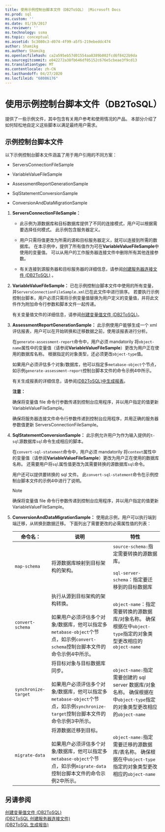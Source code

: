 ```yaml
---
title: 使用示例控制台脚本文件（DB2ToSQL） |Microsoft Docs
ms.prod: sql
ms.custom: ''
ms.date: 01/19/2017
ms.reviewer: ''
ms.technology: ssma
ms.topic: conceptual
ms.assetid: 5c3080c3-d074-4f99-a5f5-219ebeddc474
author: Shamikg
ms.author: Shamikg
ms.openlocfilehash: ca2a595eb57d01554aa8389b002fcd6f8422b9da
ms.sourcegitcommit: e042272a38fb646df05152c676e5cbeae3f9cd13
ms.translationtype: MT
ms.contentlocale: zh-CN
ms.lasthandoff: 04/27/2020
ms.locfileid: "68086176"
---
```

# <a name="working-with-the-sample-console-script-files-db2tosql"></a>使用示例控制台脚本文件（DB2ToSQL）
提供了一些示例文件，其中包含有关用户参考和使用情况的产品。 本部分介绍了如何轻松地自定义这些脚本以满足最终用户需求。  
  
## <a name="sample-console-script-files"></a>示例控制台脚本文件  
以下示例控制台脚本文件涵盖了用于用户引用的不同方案：  
  
-   ServersConnectionFileSample  
  
-   VariableValueFileSample  
  
-   AssessmentReportGenerationSample  
  
-   SqlStatementConversionSample  
  
-   ConversionAndDataMigrationSample  
  
1.  **ServersConnectionFileSample：**  
  
    -   此示例为源数据库和目标数据库提供了不同的连接模式，用户可以根据需要选择任何模式。 此示例包含服务器定义。  
  
    -   用户只需将值更改为所需的源和目标服务器定义，就可以连接到所需的数据库。 在本示例中，提供了所有值作为可在**VariableValueFileSample**中使用的变量值。  可以从用户的工作服务器连接文件中删除所有其他连接参数。  
  
    -   有关连接到源服务器和目标服务器的详细信息，请参阅[创建服务器连接文件 &#40;DB2ToSQL&#41;](../../ssma/db2/creating-the-server-connection-files-db2tosql.md) 。  
  
2.  **VariableValueFileSample：** 已在示例控制台脚本文件中使用的所有变量，并`ServersConnectionFileSample.xml`已在此文件中进行排序。 若要执行示例控制台脚本，用户必须只需将示例变量值替换为用户定义的变量值，并将此文件作为附加命令行参数和脚本文件一起传递。  
  
    有关变量值文件的详细信息，请参阅[创建变量值文件 &#40;DB2ToSQL&#41;](../../ssma/db2/creating-variable-value-files-db2tosql.md)。  
  
3.  **AssessmentReportGenerationSample：** 此示例使用户能够生成一个 xml 评估报表，用户可以在开始转换和迁移数据之前，使用该报表进行分析。  
  
    在`generate-assessment-report`命令中，用户必须 mandatorily 将`object-name`属性中的变量值（请参阅**VariableValueFileSample**）更改为用户正在使用的数据库名称。 根据指定的对象类型，还必须更改`object-type`值。  
  
    如果用户必须评估多个对象/数据库，他可以指定多`metabase-object`个节点，如示例`generate-assessment-report`控制台脚本文件的命令示例4中所示。  
  
    有关生成报表的详细信息，请参阅[&#40;DB2ToSQL&#41;中生成报表](../../ssma/db2/generating-reports-db2tosql.md)。  
  
    **注意：**  
  
    确保将变量值 file 命令行参数传递到控制台应用程序，并以用户指定的值更新 VariableValueFileSample。  
  
    确保将服务器连接文件命令行参数传递到控制台应用程序，并用正确的服务器参数值更新 ServersConnectionFileSample。  
  
4.  **SqlStatementConversionSample：** 此示例允许用户为作为输入提供的`t-sql`源数据库`sql`命令生成相应的脚本。  
  
    在`convert-sql-statement`命令中，用户必须 mandatorily 将`context`属性中的变量值（请参阅**VariableValueFileSample**）更改为用户正在使用的数据库名称。 还需要用户将`sql`属性值更改为其需要转换的源数据库`sql`命令。  
  
    用户还可以提供要转换的 sql 文件。 此`convert-sql-statement`命令在示例控制台脚本文件的示例4中进行了说明。  
  
    > [!NOTE]  
    > 确保将变量值 file 命令行参数传递到控制台应用程序，并以用户指定的值更新 VariableValueFileSample。  
  
5.  **ConversionAndDataMigrationSample：** 使用此示例，用户可以执行端到端迁移，从转换到数据迁移。 下面列出了需要更改的必需属性值的列表：  
  
    |命令名：|说明|特性|  
    |----------------|---------------|-------------|  
    |`map-schema`|将源数据库映射到目标架构的架构。|`source-schema:`指定需要转换的源数据库。<br /><br />`sql-server-schema`：指定要迁移到的目标数据库|  
    |`convert-schema`|执行从源到目标架构的架构转换。<br /><br />如果用户必须评估多个对象/数据库，他可以指定多`metabase-object`个节点，如示例`convert-schema`控制台脚本文件的命令示例4中所示。|`object-name`：指定需要转换的源数据库/对象名称。 确保根据在中`object-type`指定的对象类型更改相应的`object-name`|  
    |`synchronize-target`|将目标对象与目标数据库同步。<br /><br />如果用户必须评估多个对象/数据库，他可以指定多`metabase-object`个节点，如示例`synchronize-target`控制台脚本文件的命令示例3中所示。|`object-name:`指定需要创建的 sql server 数据库/对象名称。 确保根据在中`object-type`指定的对象类型更改相应的`object-name`|  
    |`migrate-data`|将源数据迁移到目标。<br /><br />如果用户必须评估多个对象/数据库，他可以指定多`metabase-object`个节点，如示例`migrate-data`控制台脚本文件的命令示例2中所示。|`object-name:`指定需要迁移的源数据库/表名称。 确保根据在中`object-type`指定的对象类型更改相应的`object-name`|  
  
## <a name="see-also"></a>另请参阅  
[创建变量值文件 &#40;DB2ToSQL&#41;](../../ssma/db2/creating-variable-value-files-db2tosql.md)  
[&#40;DB2ToSQL 创建服务器连接文件&#41;](../../ssma/db2/creating-the-server-connection-files-db2tosql.md)  
[&#40;DB2ToSQL 生成报告&#41;](../../ssma/db2/generating-reports-db2tosql.md)  
  

